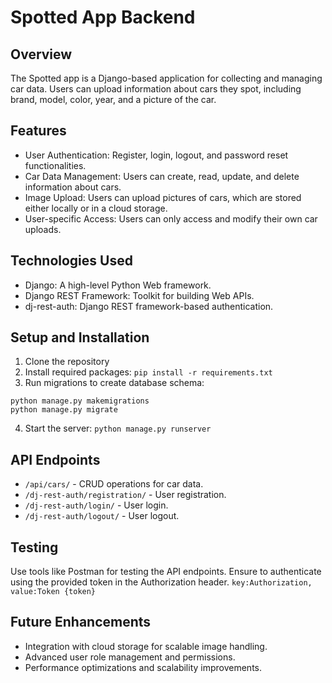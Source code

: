 # Spotted App Backend

## Overview
The Spotted app is a Django-based application for collecting and managing car data. Users can upload information about cars they spot, including brand, model, color, year, and a picture of the car.

## Features
- User Authentication: Register, login, logout, and password reset functionalities.
- Car Data Management: Users can create, read, update, and delete information about cars.
- Image Upload: Users can upload pictures of cars, which are stored either locally or in a cloud storage.
- User-specific Access: Users can only access and modify their own car uploads.

## Technologies Used
- Django: A high-level Python Web framework.
- Django REST Framework: Toolkit for building Web APIs.
- dj-rest-auth: Django REST framework-based authentication.

## Setup and Installation
1. Clone the repository
2. Install required packages:
`pip install -r requirements.txt`
3. Run migrations to create database schema:
```
python manage.py makemigrations 
python manage.py migrate
```
4. Start the server:
`python manage.py runserver`

## API Endpoints
- `/api/cars/` - CRUD operations for car data.
- `/dj-rest-auth/registration/` - User registration.
- `/dj-rest-auth/login/` - User login.
- `/dj-rest-auth/logout/` - User logout.

## Testing
Use tools like Postman for testing the API endpoints. Ensure to authenticate using the provided token in the Authorization header.
`key:Authorization, value:Token {token}`

## Future Enhancements
- Integration with cloud storage for scalable image handling.
- Advanced user role management and permissions.
- Performance optimizations and scalability improvements.

